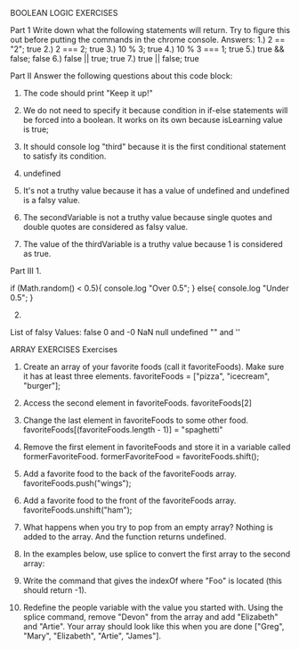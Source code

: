 BOOLEAN LOGIC EXERCISES

Part 1
Write down what the following statements will return. Try to figure this out before putting the commands in the chrome console.
Answers:
1.) 2 == "2";
true
2.) 2 === 2;
true
3.) 10 % 3;
true
4.) 10 % 3 === 1;
true
5.) true && false;
false
6.) false || true;
true
7.) true || false;
true

Part II
Answer the following questions about this code block:
1. The code should print "Keep it up!"
2. We do not need to specify it because condition in if-else statements will be forced into a boolean. It works on its own because isLearning value is true;

1. It should console log "third" because it is the first conditional statement to satisfy its condition.
2. undefined
3. It's not a truthy value because it has a value of undefined and undefined is a falsy value.
4. The secondVariable is not a truthy value because single quotes and double quotes are considered as falsy value.
5. The value of the thirdVariable is a truthy value because 1 is considered as true.

Part III
1.

if (Math.random() < 0.5){
	console.log "Over 0.5";
} else{
	console.log "Under 0.5";
}

2. 
List of falsy Values:
false 
0 and -0
NaN
null
undefined
"" and ''






ARRAY EXERCISES
Exercises
1. Create an array of your favorite foods (call it favoriteFoods). Make sure it has at least three elements.
	favoriteFoods = ["pizza", "icecream", "burger"];
2. Access the second element in favoriteFoods.
	favoriteFoods[2]
3. Change the last element in favoriteFoods to some other food.
	favoriteFoods[(favoriteFoods.length - 1)] = "spaghetti"
4. Remove the first element in favoriteFoods and store it in a variable called formerFavoriteFood.
	formerFavoriteFood = favoriteFoods.shift();
5. Add a favorite food to the back of the favoriteFoods array.
	favoriteFoods.push("wings");
6. Add a favorite food to the front of the favoriteFoods array.
	favoriteFoods.unshift("ham");
7. What happens when you try to pop from an empty array?
    Nothing is added to the array. And the function returns undefined.
8. In the examples below, use splice to convert the first array to the second array:
  
9.  Write the command that gives the indexOf where "Foo" is located (this should return -1).
    
10. Redefine the people variable with the value you started with. Using the splice command, remove "Devon" from the array and add "Elizabeth" and "Artie". Your array should look like this when you are done ["Greg", "Mary", "Elizabeth", "Artie", "James"].
